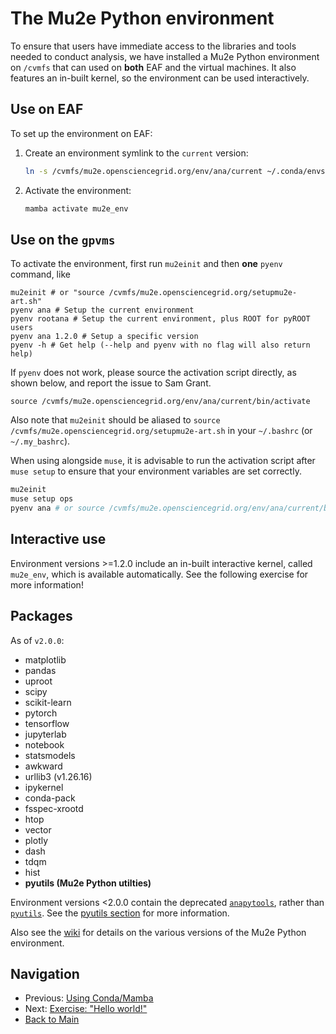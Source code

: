 # The Mu2e Python environment

To ensure that users have immediate access to the libraries and tools needed to conduct analysis, we have installed a Mu2e Python environment on `/cvmfs` that can used on **both** EAF and the virtual machines. It also features an in-built kernel, so the environment can be used interactively. 

## Use on EAF

To set up the environment on EAF:

1. Create an environment symlink to the `current` version:
   ```bash
   ln -s /cvmfs/mu2e.opensciencegrid.org/env/ana/current ~/.conda/envs/mu2e_env
   ```

2. Activate the environment:
   ```bash
   mamba activate mu2e_env
   ```

## Use on the `gpvms`

To activate the environment, first run `mu2einit` and then **one** `pyenv` command, like

```
mu2einit # or "source /cvmfs/mu2e.opensciencegrid.org/setupmu2e-art.sh"
pyenv ana # Setup the current environment
pyenv rootana # Setup the current environment, plus ROOT for pyROOT users 
pyenv ana 1.2.0 # Setup a specific version
pyenv -h # Get help (--help and pyenv with no flag will also return help)
```

If `pyenv` does not work, please source the activation script directly, as shown below, and report the issue to Sam Grant.

```
source /cvmfs/mu2e.opensciencegrid.org/env/ana/current/bin/activate
```

Also note that `mu2einit` should be aliased to `source /cvmfs/mu2e.opensciencegrid.org/setupmu2e-art.sh` in your `~/.bashrc` (or `~/.my_bashrc`).

When using alongside `muse`, it is advisable to run the activation script after `muse setup` to ensure that your environment variables are set correctly. 

```bash
mu2einit
muse setup ops
pyenv ana # or source /cvmfs/mu2e.opensciencegrid.org/env/ana/current/bin/activate
```

## Interactive use 

Environment versions >=1.2.0 include an in-built interactive kernel, called `mu2e_env`, which is available automatically. See the following exercise for more information! 

## Packages

As of `v2.0.0`:

- matplotlib
- pandas
- uproot
- scipy
- scikit-learn
- pytorch
- tensorflow
- jupyterlab
- notebook
- statsmodels
- awkward
- urllib3 (v1.26.16)
- ipykernel
- conda-pack
- fsspec-xrootd
- htop
- vector
- plotly
- dash
- tdqm 
- hist
- **pyutils (Mu2e Python utilties)** 

Environment versions <2.0.0 contain the deprecated [`anapytools`](https://github.com/Mu2e/anapytools.git), rather than [`pyutils`](https://github.com/Mu2e/pyutils.git). See the [pyutils section](08-pyutils.md) for more information.

Also see the [wiki](https://mu2ewiki.fnal.gov/wiki/Elastic_Analysis_Facility_(EAF)#The_Mu2e_environment) for details on the various versions of the Mu2e Python environment.



## Navigation

- Previous: [Using Conda/Mamba](05-CondaMamba.md)
- Next: [Exercise: "Hello world!"](07-HelloWorld.md)
- [Back to Main](../README.md)